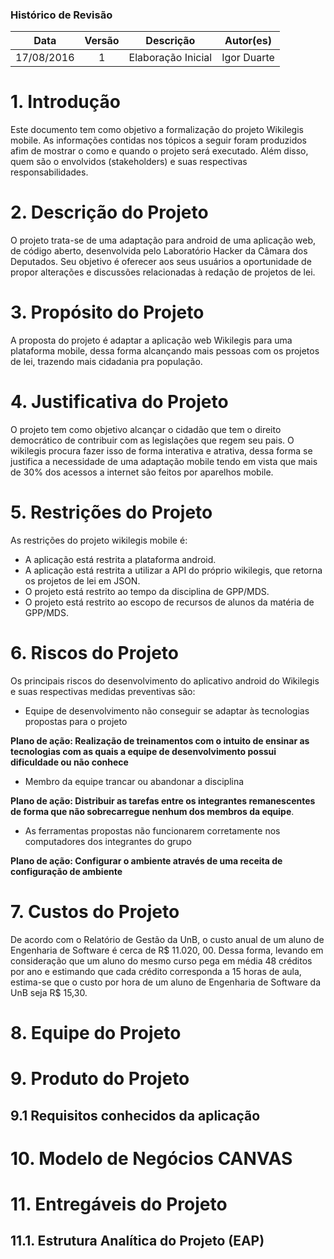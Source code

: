 ### Histórico de Revisão

| Data | Versão | Descrição | Autor(es) |
| :---: | :---: | --- | :---: |
| 17/08/2016 | 1 | Elaboração Inicial | Igor Duarte |

# 1. Introdução

Este documento tem como objetivo a formalização do projeto Wikilegis mobile. As informações contidas nos tópicos a seguir foram produzidos afim de mostrar o como  e quando o projeto será executado. Além disso, quem são o envolvidos (stakeholders) e suas respectivas responsabilidades.

# 2. Descrição do Projeto

O projeto trata-se de uma adaptação para android de uma aplicação web, de código aberto, desenvolvida pelo Laboratório Hacker da Câmara dos Deputados. Seu objetivo é oferecer aos seus usuários a oportunidade de propor alterações e discussões relacionadas à redação de projetos de lei.

# 3. Propósito do Projeto

A proposta do projeto é adaptar a aplicação web Wikilegis para uma plataforma mobile, dessa forma alcançando mais pessoas com os projetos de lei, trazendo mais cidadania pra população.

# 4. Justificativa do Projeto

O projeto tem como objetivo alcançar o cidadão que tem o direito democrático de contribuir com as legislações que regem seu pais. O wikilegis procura fazer isso de forma interativa e atrativa, dessa forma se justifica a necessidade de uma adaptação mobile tendo em vista que mais de 30% dos acessos a internet são feitos por aparelhos mobile.

# 5. Restrições do Projeto

As restrições do projeto wikilegis mobile é:
* A aplicação está restrita a plataforma android.
* A aplicação está restrita a utilizar a API do próprio wikilegis, que retorna os projetos de lei em JSON.
* O projeto está restrito ao tempo da disciplina de GPP/MDS.
* O projeto está restrito ao escopo de recursos de alunos da matéria de GPP/MDS.

# 6. Riscos do Projeto

Os principais riscos do desenvolvimento do aplicativo android do Wikilegis e suas respectivas medidas 
preventivas são:

* Equipe de desenvolvimento não conseguir se adaptar às tecnologias propostas para o projeto

**Plano de ação: Realização de treinamentos com o intuito de ensinar as tecnologias com as quais a equipe de desenvolvimento possui dificuldade ou não conhece**


* Membro da equipe trancar ou abandonar a disciplina

**Plano de ação: Distribuir as tarefas entre os integrantes remanescentes de forma que não sobrecarregue nenhum dos membros da equipe**.

* As ferramentas propostas não funcionarem corretamente nos computadores dos integrantes do grupo

**Plano de ação: Configurar o ambiente através de uma receita de configuração de ambiente**


# 7. Custos do Projeto

De acordo com o Relatório de Gestão da UnB, o custo anual de um aluno de Engenharia de Software é cerca de R$ 11.020, 00. Dessa forma, levando em consideração que um aluno do mesmo curso pega em média 48 créditos por ano e estimando que cada crédito corresponda a 15 horas de aula, estima-se que o custo por hora de um aluno de Engenharia de Software da UnB seja R$ 15,30.

# 8. Equipe do Projeto

# 9. Produto do Projeto

## 9.1 Requisitos conhecidos da aplicação

# 10. Modelo de Negócios  CANVAS

# 11. Entregáveis do Projeto

## 11.1. Estrutura Analítica do Projeto (EAP)
